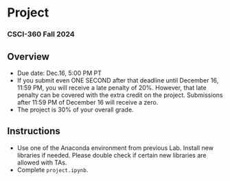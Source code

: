 # Project
### CSCI-360 Fall 2024

## Overview
- Due date: Dec.16, 5:00 PM PT
- If you submit even ONE SECOND after that deadline until December 16, 11:59 PM, you will receive a late penalty of 20%. However, that late penalty can be covered with the extra credit on the project. Submissions after 11:59 PM of December 16 will receive a zero.
- The project is 30% of your overall grade.

## Instructions
- Use one of the Anaconda environment from previous Lab. Install new libraries if needed. Please double check if certain new libraries are allowed with TAs.
- Complete `project.ipynb`.
